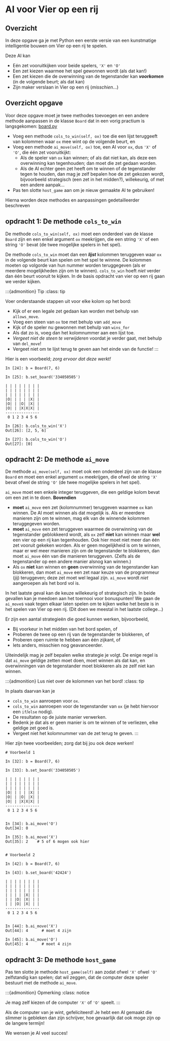 # AI voor Vier op een rij

## Overzicht

In deze opgave ga je met Python een eerste versie van een kunstmatige intelligentie bouwen om Vier op een rij te spelen.

Deze AI kan

* Eén zet vooruitkijken voor beide spelers, `'X'` en `'O'`
* Een zet kiezen waarmee het spel gewonnen wordt (als dat kan!)
* Een zet kiezen die de overwinning van de tegenstander kan ***voorkomen*** (in de volgende beurt; als dat kan)
* Zijn maker verslaan in Vier op een rij (*misschien*...)


## Overzicht opgave

Voor deze opgave moet je twee methodes toevoegen en een andere methode aanpassen in de klasse `Board` dat in een vorig practium is langsgekomen: [board.py](12b_vier_op_rij.md)

* Voeg een methode `cols_to_win(self, ox)` toe die een lijst teruggeeft van kolommen waar `ox` mee wint op de volgende beurt, en
* Voeg een methode `ai_move(self, ox)` toe, een AI voor `ox`, dus `'X'` of `'O'`, die één zet vooruitkijkt:
    * Als de speler van `ox` kan winnen; of als dat niet kan, als deze een overwinning kan tegenhouden; dan moet die zet gedaan worden.
    * Als de AI echter geen zet heeft om te winnen of de tegenstander tegen te houden, dan mag je zelf bepalen hoe de zet gekozen wordt, bijvoorbeeld strategisch (een zet in het midden?), willekeurig, of met een andere aanpak...
* Pas ten slotte `host_game` aan om je nieuw gemaakte AI te gebruiken!

Hierna worden deze methodes en aanpassingen gedetailleerder beschreven

## opdracht 1:  De methode `cols_to_win`

De methode `cols_to_win(self, ox)` moet een onderdeel van de klasse `Board` zijn en een enkel argument `ox` meekrijgen, die een string `'X'` of een string `'O'` bevat (de twee mogelijke spelers in het spel).

De methode `cols_to_win` moet dan een ***lijst*** kolommen teruggeven waar `ox` in de volgende beurt kan spelen om het spel te winnne. De kolommen moeten op volgorde van hun nummer worden teruggegeven (als er meerdere mogelijkheden
zijn om te winnen). `cols_to_win` hoeft *niet* verder dan één beurt vooruit te kijken. In de basis opdracht van vier op een rij gaan we verder kijken. 

:::{admonition} Tip
:class: tip

Voer onderstaande stappen uit voor elke kolom op het bord:

* Kijk of er een legale zet gedaan kan worden met behulp van `allows_move`.
* Voeg een steen van `ox` toe met behulp van `add_move`
* Kijk of de speler nu gewonnen met behulp van `wins_for`
* Als dat zo is, voeg dan het kolomnummer aan een lijst toe.
* *Vergeet niet de steen te verwijderen* voordat je verder gaat, met behulp van `del_move`!
* Vergeet niet om te lijst terug te geven aan het einde van de functie!
:::

Hier is een voorbeeld; *zorg ervoor dat deze werkt!*

```ipython
In [24]: b = Board(7, 6)

In [25]: b.set_board('334050505')

| | | | | | | |
| | | | | | | |
| | | | | | | |
|O| | | | |X| |
|O| | |O| |X| |
|O| | |X|X|X| |
---------------
 0 1 2 3 4 5 6

In [26]: b.cols_to_win('X')
Out[26]: [2, 5, 6]

In [27]: b.cols_to_win('O')
Out[27]: [0]
```

## opdracht 2: De methode `ai_move`

De methode `ai_move(self, ox)` moet ook een onderdeel zijn van de klasse `Board` en moet een enkel argument
`ox` meekrijgen, die ofwel de string `'X'` bevat ofwel de string `'O'` (de twee mogelijke spelers in het spel).

`ai_move` moet een enkele integer teruggeven, die een geldige kolom bevat om een zet in te doen. **Bovendien**

* **moet** `ai_move` een zet (kolomnummer) teruggeven waarmee `ox` kan winnen. De AI moet winnen als dat mogelijk is. Als er meerdere manieren zijn om te winnen, mag elk van de winnende kolommen teruggegeven worden.
* **moet** `ai_move` een zet teruggeven waarmee de overwinning van de tegenstander geblokkeerd wordt, als `ox` zelf **niet** kan winnen maar **wel** een vier op een rij kan tegenhouden. Ook hier moet niet meer dan één zet vooruit gekeken worden. Als er geen mogelijkheid is om te winnen, maar er wel meer manieren zijn om de tegenstander te blokkeren, dan moet `ai_move` één van die manieren teruggeven. (Zelfs als de tegenstander op een andere manier alsnog kan winnen.)
* Als `ox` **niet** kan winnen en **geen** overwinning van de tegenstander kan blokkeren, dan moet `ai_move` een zet naar keuze van de programmeur (jij) teruggeven; deze zet moet wel legaal zijn. `ai_move` wordt *niet* aangeroepen als het bord vol is.

In het laatste geval kan de keuze willekeurig of strategisch zijn. In beide gevallen kan je meedoen aan het toernooi voor bonuspunten! We gaan de `ai_move`s vaak tegen elkaar laten spelen om te kijken welke het beste is in het spelen van Vier op een rij. (Dit doen we meestal in het laatste college...)

Er zijn een aantal strategieën die goed kunnen werken, bijvoorbeeld,

* Bij voorkeur in het midden van het bord spelen, of
* Proberen de twee op een rij van de tegenstander te blokkeren, of
* Proberen open ruimte te hebben aan één zijkant, of
* Iets anders, misschien nog geavanceerder.

Uiteindelijk mag je zelf bepalen welke strategie je volgt. De enige regel is dat `ai_move` geldige zetten moet doen, moet winnen als dat kan, en overwinningen van de tegenstander moet blokkeren als ze zelf niet kan winnen.

:::{admonition} Lus niet over de kolommen van het bord!
:class: tip

In plaats daarvan kan je

* `cols_to_win` aanroepen voor `ox`.
* `cols_to_win` aanroepen voor de tegenstander van `ox` (je hebt hiervoor een `if`/`else` nodig).
* De resultaten op de juiste manier verwerken.
* Bedenk je dat als er geen manier is om te winnen of te verliezen, elke geldige zet goed is.
* Vergeet niet het kolomnummer van de zet terug te geven.
:::

Hier zijn twee voorbeelden; zorg dat bij jou ook deze werken!

```ipython
# Voorbeeld 1

In [32]: b = Board(7, 6)

In [33]: b.set_board('334050505')

| | | | | | | |
| | | | | | | |
| | | | | | | |
|O| | | | |X| |
|O| | |O| |X| |
|O| | |X|X|X| |
---------------
 0 1 2 3 4 5 6


In [34]: b.ai_move('O')
Out[34]: 0

In [35]: b.ai_move('X')
Out[35]: 2    # 5 of 6 mogen ook hier


# Voorbeeld 2

In [42]: b = Board(7, 6)

In [43]: b.set_board('42424')

| | | | | | | |
| | | | | | | |
| | | | | | | |
| | | | |X| | |
| | |O| |X| | |
| | |O| |X| | |
---------------
 0 1 2 3 4 5 6


In [44]: b.ai_move('X')
Out[44]: 4      # moet 4 zijn

In [45]: b.ai_move('O')
Out[45]: 4      # moet 4 zijn
```

## opdracht 3: De methode `host_game`

Pas ten slotte je methode `host_game(self)` aan zodat ofwel `'X'` ofwel `'O'` zelfstandig kan spelen;
dat wil zeggen, dat de computer deze speler bestuurt met de methode `ai_move`.

:::{admonition} Opmerking
:class: notice

Je mag zelf kiezen of de computer `'X'` of `'O'` speelt.
:::

Als de computer van je wint, gefeliciteerd! Je hebt een AI gemaakt die slimmer is gebleken dan zijn
schrijver, hoe gevaarlijk dat ook moge zijn op de langere termijn!

We wensen je AI veel succes!